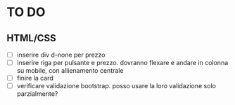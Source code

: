 # TO DO

## HTML/CSS
- [ ] inserire div d-none per prezzo
- [ ] inserire riga per pulsante e prezzo. dovranno flexare e andare in colonna su mobile, con allienamento centrale
- [ ] finire la card
- [ ] verificare validazione bootstrap. posso usare la loro validazione solo parzialmente?